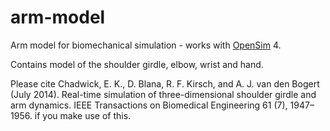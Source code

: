 # arm-model
Arm model for biomechanical simulation - works with [OpenSim](https://opensim.stanford.edu/) 4.

Contains model of the shoulder girdle, elbow, wrist and hand.

Please cite Chadwick, E. K., D. Blana, R. F. Kirsch, and A. J. van den Bogert (July 2014). Real-time simulation of three-dimensional shoulder girdle and arm dynamics. IEEE Transactions on Biomedical Engineering 61 (7), 1947– 1956. if you make use of this.
